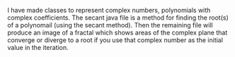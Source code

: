 I have made classes to represent complex numbers, polynomials with complex coefficients.
The secant java file is a method for finding the root(s) of a polynomail (using the secant method). 
Then the remaining file will produce an image of a fractal which shows areas of the complex plane that converge or diverge to a root if you use that complex number as the initial value in the iteration. 
